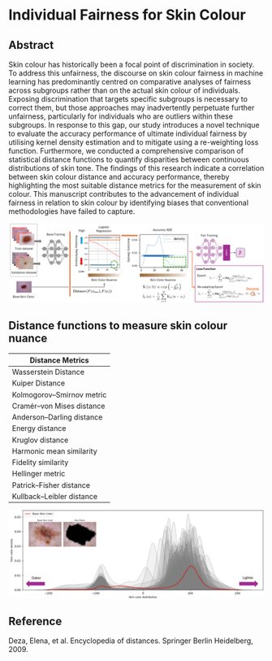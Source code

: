 # Individual Fairness for Skin Colour

## Abstract
Skin colour has historically been a focal point of discrimination in society. To address this unfairness, the discourse on skin colour fairness in machine learning has predominantly centred on comparative analyses of fairness across subgroups rather than on the actual skin colour of individuals. Exposing discrimination that targets specific subgroups is necessary to correct them, but those approaches may inadvertently perpetuate further unfairness, particularly for individuals who are outliers within these subgroups. In response to this gap, our study introduces a novel technique to evaluate the accuracy performance of ultimate individual fairness by utilising kernel density estimation and to mitigate using a re-weighting loss function. Furthermore, we conducted a comprehensive comparison of statistical distance functions to quantify disparities between continuous distributions of skin tone. The findings of this research indicate a correlation between skin colour distance and accuracy performance, thereby highlighting the most suitable distance metrics for the measurement of skin colour. This manuscript contributes to the advancement of individual fairness in relation to skin colour by identifying biases that conventional methodologies have failed to capture.

![Image Description](images/fig_training_procedure.png)

## Distance functions to measure skin colour nuance

| Distance Metrics               | 
|--------------------------------|
| Wasserstein Distance           |
| Kuiper Distance                |
| Kolmogorov–Smirnov metric      |
| Cramér–von Mises distance      |
| Anderson–Darling distance      |
| Energy distance                |
| Kruglov distance               |
| Harmonic mean similarity       |
| Fidelity similarity            |
| Hellinger metric               |
| Patrick–Fisher distance        |
| Kullback–Leibler distance      |

![Image Description](images/fig_nuance_distribution.png)

## Reference
Deza, Elena, et al. Encyclopedia of distances. Springer Berlin Heidelberg, 2009.
